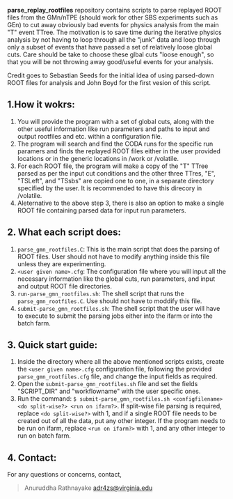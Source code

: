 **parse_replay_rootfiles** repository contains scripts to parse replayed ROOT files from the GMn/nTPE (should work for other SBS experiments such as GEn) to cut away obviously bad events for physics analysis from the main "T" event TTree. The motivation is to save time during the iterative physics analysis by not having to loop through all the "junk" data and loop through only a subset of events that have passed a set of relatively loose global cuts. Care should be take to choose these glbal cuts "loose enough", so that you will be not throwing away good/useful events for your analysis.

Credit goes to Sebastian Seeds for the initial idea of using parsed-down ROOT files for analysis and John Boyd for the first vesion of this script.

## 1.How it wokrs:
1. You will provide the program with a set of global cuts, along with the other useful information like run parameters and paths to input and output rootfiles and etc. within a configuration file.
2. The program will search and find the CODA runs for the specific run paramers and finds the replayed ROOT files either in the user provided locations or in the generic locations in /work or /volatile.
3. For each ROOT file, the program will make a copy of the "T" TTree parsed as per the input cut conditions and the other three TTres, "E", "TSLeft", and "TSsbs" are copied one to one, in a separate directory specified by the user. It is recommended to have this direcory in /volatile.
4. Aleternative to the above step 3, there is also an option to make a single ROOT file containing parsed data for input run parameters.

## 2. What each script does:
1. `parse_gmn_rootfiles.C`: This is the main script that does the parsing of ROOT files. User should not have to modify anything inside this file unless they are experimenting.
2. `<user given name>.cfg`: The configuration file where you will input all the necessary information like the global cuts, run parameters, and input and output ROOT file directories.
3. `run-parse_gmn_rootfiles.sh`: The shell script that runs the `parse_gmn_rootfiles.C`. Use should not have to moddify this file.
4. `submit-parse_gmn_rootfiles.sh`: The shell script that the user will have to execute to submit the parsing jobs either into the ifarm or into the batch farm.

## 3. Quick start guide:
1. Inside the directory where all the above mentioned scripts exists, create the `<user given name>.cfg` configuration file, following the provided `parse_gmn_rootfiles.cfg` file, and change the input fields as required.
2. Open the `submit-parse_gmn_rootfiles.sh` file and set the fields "SCRIPT_DIR" and "workflowname" with the user specific ones.
3. Run the command: `$ submit-parse_gmn_rootfiles.sh <configfilename> <do split-wise?> <run on ifarm?>`. If split-wise file parsing is required, replace `<do split-wise?>` with 1, and if a single ROOT file needs to be created out of all the data, put any other integer. If the program needs to be run on ifarm, replace `<run on ifarm?>` with 1, and any other integer to run on batch farm.

## 4. Contact:
For any questions or concerns, contact,
>Anuruddha Rathnayake 
><adr4zs@virginia.edu>  